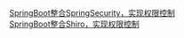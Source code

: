 
[SpringBoot整合SpringSecurity，实现权限控制](https://github.com/JYongDev/Notes/tree/master/notes/Java/SpringBoot/project/test_security)
<br/>
[SpringBoot整合Shiro，实现权限控制](https://github.com/JYongDev/Notes/tree/master/notes/Java/SpringBoot/project/test_shiro2)
 

